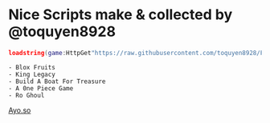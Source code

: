 # Nice Scripts make & collected by @toquyen8928 
```lua
loadstring(game:HttpGet"https://raw.githubusercontent.com/toquyen8928/FreeScript/main/script.lua")()
```
```
- Blox Fruits
- King Legacy
- Build A Boat For Treasure 
- A 0ne Piece Game
- Ro Ghoul
```
[Ayo.so](https://ayo.so/toquyen8928)
